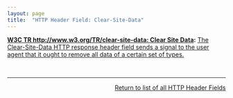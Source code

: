 ```yaml
---
layout: page
title:  "HTTP Header Field: Clear-Site-Data"
---
```


**[W3C TR http://www.w3.org/TR/clear-site-data: Clear Site Data](/specs/W3C/TR/clear-site-data "This document defines an imperative mechanism which allows web developers to instruct a user agent to clear a user's locally stored data related to a host and its subdomains."):** [The Clear-Site-Data HTTP response header field sends a signal to the user agent that it ought to remove all data of a certain set of types.](http://www.w3.org/TR/clear-site-data/#header)

<br/>
<hr/>

<p style="text-align: right"><a href="../http-headers">Return to list of all HTTP Header Fields</a></p>